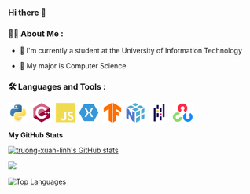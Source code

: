 ### Hi there 👋
### :woman_technologist: About Me :
- :telescope: I'm currently a student at the University of Information Technology

- :seedling: My major is Computer Science

### :hammer_and_wrench: Languages and Tools :

<div>
  <img src="https://github.com/devicons/devicon/blob/master/icons/python/python-original.svg" title="Python" alt="Python" width="40" height="40"/>&nbsp;
  <img src="https://github.com/devicons/devicon/blob/master/icons/cplusplus/cplusplus-original.svg" width="40" height="40"/>&nbsp;
  <img src="https://github.com/devicons/devicon/blob/master/icons/javascript/javascript-plain.svg" width="40" height="40"/>&nbsp;
  <img src="https://github.com/devicons/devicon/blob/master/icons/xamarin/xamarin-original.svg" width="40" height="40"/>&nbsp;
  <img src="https://github.com/devicons/devicon/blob/master/icons/tensorflow/tensorflow-original.svg" title="Tf" alt="Tf" width="40" height="40"/>&nbsp;
  <img src="https://github.com/devicons/devicon/blob/master/icons/numpy/numpy-original.svg" width="40" height="40"/>&nbsp;
  <img src="https://github.com/devicons/devicon/blob/master/icons/pandas/pandas-original.svg" width="40" height="40"/>&nbsp;
  <img src="https://github.com/devicons/devicon/blob/master/icons/opencv/opencv-original.svg" width="40" height="40"/>&nbsp;
</div>


<b>My GitHub Stats</b>

<a href="http://www.github.com/truong-xuan-linh"><img src="https://github-readme-stats.vercel.app/api?username=truong-xuan-linh&show_icons=true&hide=&count_private=true&title_color=0891b2&text_color=ffffff&icon_color=0891b2&bg_color=1c1917&hide_border=true&show_icons=true" alt="truong-xuan-linh's GitHub stats" /></a>

<a href="http://www.github.com/truong-xuan-linh"><img src="https://github-readme-streak-stats.herokuapp.com/?user=truong-xuan-linh&stroke=ffffff&background=1c1917&ring=0891b2&fire=0891b2&currStreakNum=ffffff&currStreakLabel=0891b2&sideNums=ffffff&sideLabels=ffffff&dates=ffffff&hide_border=true" /></a>

<a href="https://github.com/truong-xuan-linh" align="left"><img src="https://github-readme-stats.vercel.app/api/top-langs/?username=truong-xuan-linh&langs_count=10&title_color=0891b2&text_color=ffffff&icon_color=0891b2&bg_color=1c1917&hide_border=true&locale=en&custom_title=Top%20%Languages" alt="Top Languages" /></a>
